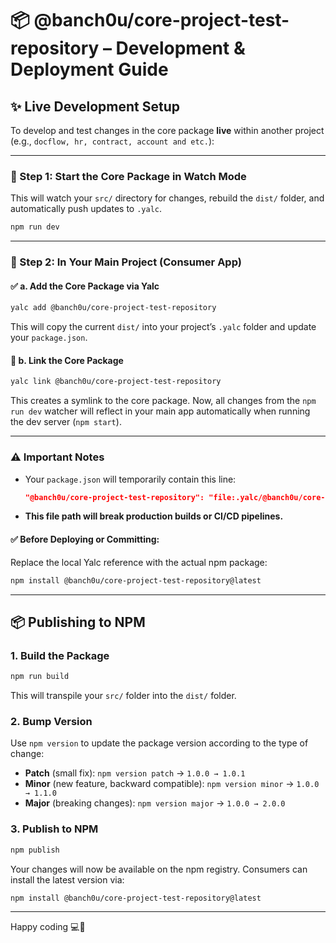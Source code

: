 # 📦 @banch0u/core-project-test-repository – Development & Deployment Guide

## ✨ Live Development Setup

To develop and test changes in the core package **live** within another project (e.g., `docflow, hr, contract, account and etc.`):

---

### 💠 Step 1: Start the Core Package in Watch Mode

This will watch your `src/` directory for changes, rebuild the `dist/` folder, and automatically push updates to `.yalc`.

```bash
npm run dev
```

---

### 💠 Step 2: In Your Main Project (Consumer App)

#### ✅ a. Add the Core Package via Yalc

```bash
yalc add @banch0u/core-project-test-repository
```

This will copy the current `dist/` into your project’s `.yalc` folder and update your `package.json`.

#### 🔗 b. Link the Core Package

```bash
yalc link @banch0u/core-project-test-repository
```

This creates a symlink to the core package. Now, all changes from the `npm run dev` watcher will reflect in your main app automatically when running the dev server (`npm start`).

---

### ⚠️ Important Notes

- Your `package.json` will temporarily contain this line:

  ```json
  "@banch0u/core-project-test-repository": "file:.yalc/@banch0u/core-project-test-repository"
  ```

- **This file path will break production builds or CI/CD pipelines.**

#### ✅ Before Deploying or Committing:

Replace the local Yalc reference with the actual npm package:

```bash
npm install @banch0u/core-project-test-repository@latest
```

---

## 📦 Publishing to NPM

### 1. Build the Package

```bash
npm run build
```

This will transpile your `src/` folder into the `dist/` folder.

### 2. Bump Version

Use `npm version` to update the package version according to the type of change:

- **Patch** (small fix): `npm version patch` → `1.0.0 → 1.0.1`
- **Minor** (new feature, backward compatible): `npm version minor` → `1.0.0 → 1.1.0`
- **Major** (breaking changes): `npm version major` → `1.0.0 → 2.0.0`

### 3. Publish to NPM

```bash
npm publish
```

Your changes will now be available on the npm registry. Consumers can install the latest version via:

```bash
npm install @banch0u/core-project-test-repository@latest
```

---

Happy coding 💻🚀
